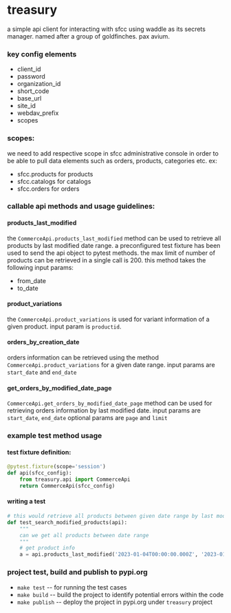 # treasury

a simple api client for interacting with sfcc using waddle as its secrets 
manager.  named after a group of goldfinches.  pax avium.

### key config elements
- client_id
- password
- organization_id
- short_code
- base_url
- site_id
- webdav_prefix
- scopes

### scopes:
we need to add respective scope in sfcc administrative console
in order to be able to pull data elements such as orders, products, categories etc.
ex: 
- sfcc.products for products
- sfcc.catalogs for catalogs
- sfcc.orders for orders

### callable api methods and usage guidelines:

#### products_last_modified
the `CommerceApi.products_last_modified`  method can be used to retrieve all products 
by last modified date range. a preconfigured test fixture has been used to send the 
api object to pytest methods. the max limit of number of products can be retrieved in a 
single call is 200. this method takes the following input params:
- from_date
- to_date

#### product_variations
the `CommerceApi.product_variations` is used for variant information of a given product.
input param is `productid`.

#### orders_by_creation_date
orders information can be retrieved using the method `CommerceApi.product_variations`
for a given date range.
input params are `start_date` and `end_date`

#### get_orders_by_modified_date_page
`CommerceApi.get_orders_by_modified_date_page` method can be used for retrieving
orders information by last modified date.
input params are `start_date`, `end_date`
optional params are `page` and `limit`

### example test method usage
#### test fixture definition:
```python
@pytest.fixture(scope='session')
def api(sfcc_config):
    from treasury.api import CommerceApi
    return CommerceApi(sfcc_config)
```
#### writing a test
```python
# this would retrieve all products between given date range by last modified date
def test_search_modified_products(api):
    """
    can we get all products between date range
    """
    # get product info
    a = api.products_last_modified('2023-01-04T00:00:00.000Z', '2023-01-05T00:00:00.000Z')
```

### project test, build and publish to pypi.org

* `make test` -- for running the test cases
* `make build` -- build the project to identify potential errors within the code
* `make publish` -- deploy the project in pypi.org under `treasury` project
